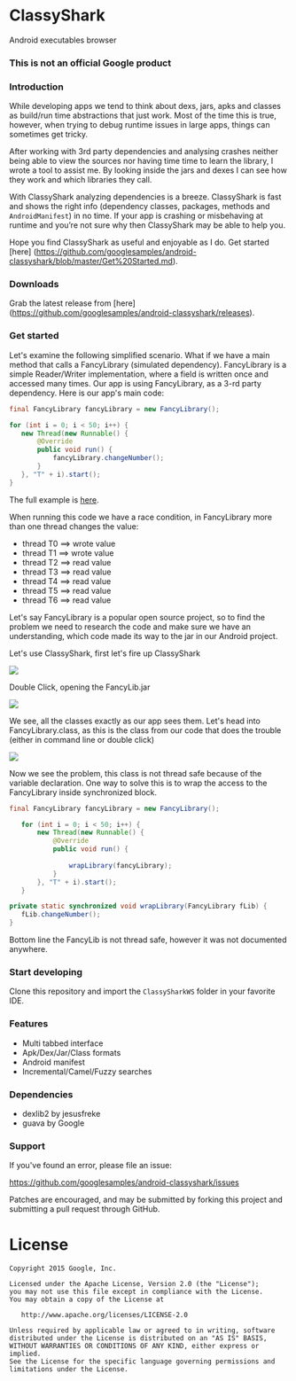 # ClassyShark

Android executables browser

### This is not an official Google product

### Introduction

While developing apps we tend to think about dexs, jars, apks and classes as build/run time abstractions that just work. Most of the time this is true, however, when trying to debug runtime issues in large apps, things can sometimes get tricky.

After working with 3rd party dependencies and analysing crashes neither being able to view the sources nor having time time to learn the library, I wrote a tool to assist me. By looking inside the jars and dexes I can see how they work and which libraries they call. 

With ClassyShark analyzing dependencies is a breeze. ClassyShark is fast and shows the right info (dependency classes, packages, methods and `AndroidManifest`) in no time. If your app is crashing or misbehaving at runtime and you’re not sure why then ClassyShark may be able to help you.

Hope you find ClassyShark as useful and enjoyable as I do. Get started [here] (https://github.com/googlesamples/android-classyshark/blob/master/Get%20Started.md).

### Downloads

Grab the latest release from [here] (https://github.com/googlesamples/android-classyshark/releases).

### Get started

Let's examine the following simplified scenario. What if we have a main method that calls a FancyLibrary (simulated dependency). FancyLibrary is a simple Reader/Writer implementation, where a field is written once and accessed many times. Our app is using FancyLibrary, as a 3-rd party dependency. Here is our app's main code:

``` java
final FancyLibrary fancyLibrary = new FancyLibrary();

for (int i = 0; i < 50; i++) {
   new Thread(new Runnable() {
       @Override
       public void run() {
           fancyLibrary.changeNumber();
       }
   }, "T" + i).start();
}
```

The full example is [here](https://github.com/googlesamples/android-classyshark/tree/master/Scenarios).

When running this code we have a race condition, in FancyLibrary more than one thread changes the value:

* thread T0 ==> wrote value
* thread T1 ==> wrote value
* thread T2 ==> read value
* thread T3 ==> read value
* thread T4 ==> read value
* thread T5 ==> read value
* thread T6 ==> read value

Let's say FancyLibrary is a popular open source project, so to find the problem we need to research the code and make sure we have an understanding, which code made its way to the jar in our Android project.

Let's use ClassyShark, first let's fire up ClassyShark

![](https://github.com/googlesamples/android-classyshark/blob/master/Resources/Get%20Started%20Open%20File.png)


Double Click, opening the FancyLib.jar

![](https://github.com/googlesamples/android-classyshark/blob/master/Resources/Get%20Started%20Lib%20View.png)

We see, all the classes exactly as our app sees them. Let's head into FancyLibrary.class, as this is the class from our code that does the trouble (either in command line or double click)

![](https://github.com/googlesamples/android-classyshark/blob/master/Resources/Get%20Started%20Class%20View.png)

Now we see the problem, this class is not thread safe because of the variable declaration. One way to solve this is to wrap the access to the FancyLibrary inside synchronized block.

``` java
final FancyLibrary fancyLibrary = new FancyLibrary();

   for (int i = 0; i < 50; i++) {
       new Thread(new Runnable() {
           @Override
           public void run() {
          
               wrapLibrary(fancyLibrary);
           }
       }, "T" + i).start();
   }

private static synchronized void wrapLibrary(FancyLibrary fLib) {
   fLib.changeNumber();
}
```
Bottom line the FancyLib is not thread safe, however it was not documented anywhere.



### Start developing
Clone this repository and import the `ClassySharkWS` folder in your favorite IDE.

### Features
* Multi tabbed interface
* Apk/Dex/Jar/Class formats
* Android manifest
* Incremental/Camel/Fuzzy searches

### Dependencies
* dexlib2 by jesusfreke
* guava by Google

### Support
If you've found an error, please file an issue:

https://github.com/googlesamples/android-classyshark/issues

Patches are encouraged, and may be submitted by forking this project and
submitting a pull request through GitHub.

License
=======

    Copyright 2015 Google, Inc.

    Licensed under the Apache License, Version 2.0 (the "License");
    you may not use this file except in compliance with the License.
    You may obtain a copy of the License at

       http://www.apache.org/licenses/LICENSE-2.0

    Unless required by applicable law or agreed to in writing, software
    distributed under the License is distributed on an "AS IS" BASIS,
    WITHOUT WARRANTIES OR CONDITIONS OF ANY KIND, either express or implied.
    See the License for the specific language governing permissions and
    limitations under the License.



